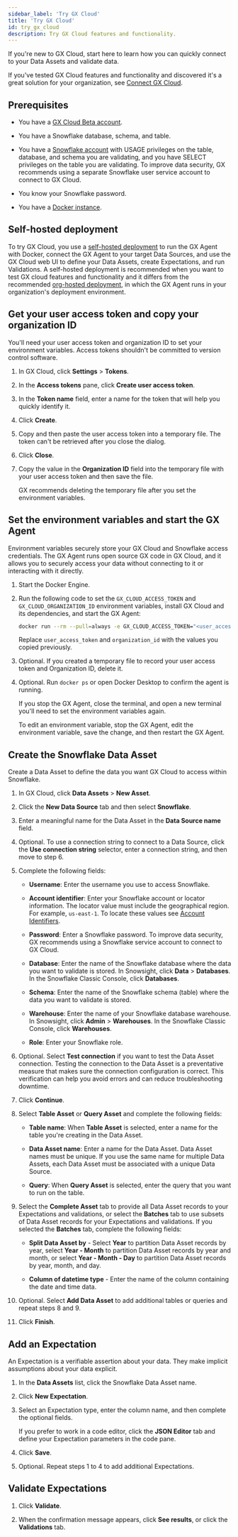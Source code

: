 ```yaml
---
sidebar_label: 'Try GX Cloud'
title: 'Try GX Cloud'
id: try_gx_cloud
description: Try GX Cloud features and functionality.
---
```


If you're new to GX Cloud, start here to learn how you can quickly connect to your Data Assets and validate data.

If you've tested GX Cloud features and functionality and discovered it's a great solution for your organization, see [Connect GX Cloud](./connect/connect_lp.md).

## Prerequisites

- You have a [GX Cloud Beta account](https://greatexpectations.io/cloud).

- You have a Snowflake database, schema, and table.

- You have a [Snowflake account](https://docs.snowflake.com/en/user-guide-admin) with USAGE privileges on the table, database, and schema you are validating, and you have SELECT privileges on the table you are validating. To improve data security, GX recommends using a separate Snowflake user service account to connect to GX Cloud.

- You know your Snowflake password.

- You have a [Docker instance](https://docs.docker.com/get-docker/).

## Self-hosted deployment

To try GX Cloud, you use a [self-hosted deployment](./about_gx#self-hosted-deployment-pattern) to run the GX Agent with Docker, connect the GX Agent to your target Data Sources, and use the GX Cloud web UI to define your Data Assets, create Expectations, and run Validations. A self-hosted deployment is recommended when you want to test GX cloud features and functionality and it differs from the recommended [org-hosted deployment](./about_gx.md#org-hosted-deployment-pattern), in which the GX Agent runs in your organization's deployment environment.

## Get your user access token and copy your organization ID

You'll need your user access token and organization ID to set your environment variables. Access tokens shouldn't be committed to version control software.

1. In GX Cloud, click **Settings** > **Tokens**.

2. In the **Access tokens** pane, click **Create user access token**.

3. In the **Token name** field, enter a name for the token that will help you quickly identify it.

4. Click **Create**.

5. Copy and then paste the user access token into a temporary file. The token can't be retrieved after you close the dialog.

6. Click **Close**.

7. Copy the value in the **Organization ID** field into the temporary file with your user access token and then save the file. 

    GX recommends deleting the temporary file after you set the environment variables.

## Set the environment variables and start the GX Agent

Environment variables securely store your GX Cloud and Snowflake access credentials. The GX Agent runs open source GX code in GX Cloud, and it allows you to securely access your data without connecting to it or interacting with it directly. 

1. Start the Docker Engine.

2. Run the following code to set the `GX_CLOUD_ACCESS_TOKEN` and `GX_CLOUD_ORGANIZATION_ID` environment variables, install GX Cloud and its dependencies, and start the GX Agent:

    ```bash title="Terminal input"
    docker run --rm --pull=always -e GX_CLOUD_ACCESS_TOKEN="<user_access_token>" -e GX_CLOUD_ORGANIZATION_ID="<organization_id>" greatexpectations/agent
    ```
   Replace `user_access_token` and `organization_id` with the values you copied previously. 

3. Optional. If you created a temporary file to record your user access token and Organization ID, delete it.

4. Optional. Run `docker ps` or open Docker Desktop to confirm the agent is running.

    If you stop the GX Agent, close the terminal, and open a new terminal you'll need to set the environment variables again.

    To edit an environment variable, stop the GX Agent, edit the environment variable, save the change, and then restart the GX Agent.

## Create the Snowflake Data Asset

Create a Data Asset to define the data you want GX Cloud to access within Snowflake. 

1. In GX Cloud, click **Data Assets** > **New Asset**.

2. Click the **New Data Source** tab and then select **Snowflake**.

3. Enter a meaningful name for the Data Asset in the **Data Source name** field.

4. Optional. To use a connection string to connect to a Data Source, click the **Use connection string** selector, enter a connection string, and then move to step 6. 

5. Complete the following fields:

    - **Username**: Enter the username you use to access Snowflake.

    - **Account identifier**: Enter your Snowflake account or locator information. The locator value must include the geographical region. For example, `us-east-1`. To locate these values see [Account Identifiers](https://docs.snowflake.com/en/user-guide/admin-account-identifier).

    - **Password**: Enter a Snowflake password. To improve data security, GX recommends using a Snowflake service account to connect to GX Cloud.

    - **Database**: Enter the name of the Snowflake database where the data you want to validate is stored. In Snowsight, click **Data** > **Databases**. In the Snowflake Classic Console, click **Databases**.
 
    - **Schema**: Enter the name of the Snowflake schema (table) where the data you want to validate is stored.

    - **Warehouse**: Enter the name of your Snowflake database warehouse. In Snowsight, click **Admin** > **Warehouses**. In the Snowflake Classic Console, click **Warehouses**.

    - **Role**: Enter your Snowflake role.

6. Optional. Select **Test connection** if you want to test the Data Asset connection. Testing the connection to the Data Asset is a preventative measure that makes sure the connection configuration is correct. This verification can help you avoid errors and can reduce troubleshooting downtime.

7. Click **Continue**.

8. Select **Table Asset** or **Query Asset** and complete the following fields:

    - **Table name**: When **Table Asset** is selected, enter a name for the table you're creating in the Data Asset.
    
    - **Data Asset name**: Enter a name for the Data Asset. Data Asset names must be unique. If you use the same name for multiple Data Assets, each Data Asset must be associated with a unique Data Source.

    - **Query**: When **Query Asset** is selected, enter the query that you want to run on the table. 

9. Select the **Complete Asset** tab to provide all Data Asset records to your Expectations and validations, or select the **Batches** tab to use subsets of Data Asset records for your Expectations and validations. If you selected the **Batches** tab, complete the following fields:

    - **Split Data Asset by** - Select **Year** to partition Data Asset records by year, select **Year - Month** to partition Data Asset records by year and month, or select **Year - Month - Day** to partition Data Asset records by year, month, and day.

    - **Column of datetime type** - Enter the name of the column containing the date and time data.

10. Optional. Select **Add Data Asset** to add additional tables or queries and repeat steps 8 and 9.

11. Click **Finish**.

## Add an Expectation

An Expectation is a verifiable assertion about your data. They make implicit assumptions about your data explicit.

1. In the **Data Assets** list, click the Snowflake Data Asset name.

2. Click **New Expectation**.

3. Select an Expectation type, enter the column name, and then complete the optional fields.

    If you prefer to work in a code editor, click the **JSON Editor** tab and define your Expectation parameters in the code pane.

4. Click **Save**.

5. Optional. Repeat steps 1 to 4 to add additional Expectations.

## Validate Expectations

1. Click **Validate**.

2. When the confirmation message appears, click **See results**, or click the **Validations** tab.

